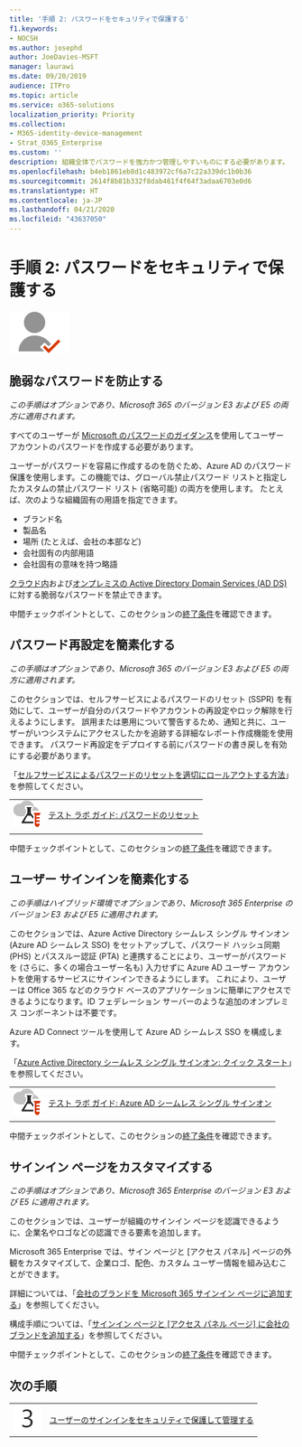 ```yaml
---
title: '手順 2: パスワードをセキュリティで保護する'
f1.keywords:
- NOCSH
ms.author: josephd
author: JoeDavies-MSFT
manager: laurawi
ms.date: 09/20/2019
audience: ITPro
ms.topic: article
ms.service: o365-solutions
localization_priority: Priority
ms.collection:
- M365-identity-device-management
- Strat_O365_Enterprise
ms.custom: ''
description: 組織全体でパスワードを強力かつ管理しやすいものにする必要があります。
ms.openlocfilehash: b4eb1861eb8d1c483972cf6a7c22a339dc1b0b36
ms.sourcegitcommit: 2614f8b81b332f8dab461f4f64f3adaa6703e0d6
ms.translationtype: HT
ms.contentlocale: ja-JP
ms.lasthandoff: 04/21/2020
ms.locfileid: "43637050"
---
```

# <a name="step-2-secure-your-passwords"></a>手順 2: パスワードをセキュリティで保護する

![フェーズ 2 - ID](../media/deploy-foundation-infrastructure/identity_icon-small.png)

<a name="identity-password-prot"></a>
## <a name="prevent-bad-passwords"></a>脆弱なパスワードを防止する

*この手順はオプションであり、Microsoft 365 のバージョン E3 および E5 の両方に適用されます。*

すべてのユーザーが [Microsoft のパスワードのガイダンス](https://www.microsoft.com/research/publication/password-guidance/)を使用してユーザー アカウントのパスワードを作成する必要があります。

ユーザーがパスワードを容易に作成するのを防ぐため、Azure AD のパスワード保護を使用します。この機能では、グローバル禁止パスワード リストと指定したカスタムの禁止パスワード リスト (省略可能) の両方を使用します。 たとえば、次のような組織固有の用語を指定できます。

- ブランド名
- 製品名
- 場所 (たとえば、会社の本部など)
- 会社固有の内部用語
- 会社固有の意味を持つ略語

[クラウド内](https://docs.microsoft.com/azure/active-directory/authentication/concept-password-ban-bad)および[オンプレミスの Active Directory Domain Services (AD DS)](https://docs.microsoft.com/azure/active-directory/authentication/concept-password-ban-bad-on-premises) に対する脆弱なパスワードを禁止できます。

中間チェックポイントとして、このセクションの[終了条件](identity-exit-criteria.md#crit-password-prot)を確認できます。

<a name="identity-pw-reset"></a>
## <a name="simplify-password-resets"></a>パスワード再設定を簡素化する

*この手順はオプションであり、Microsoft 365 のバージョン E3 および E5 の両方に適用されます。*

このセクションでは、セルフサービスによるパスワードのリセット (SSPR) を有効にして、ユーザーが自分のパスワードやアカウントの再設定やロック解除を行えるようにします。 誤用または悪用について警告するため、通知と共に、ユーザーがいつシステムにアクセスしたかを追跡する詳細なレポート作成機能を使用できます。 パスワード再設定をデプロイする前にパスワードの書き戻しを有効にする必要があります。

「[セルフサービスによるパスワードのリセットを適切にロールアウトする方法](https://docs.microsoft.com/azure/active-directory/authentication/howto-sspr-deployment)」を参照してください。

|||
|:-------|:-----|
|![Microsoft クラウドのテスト ラボ ガイド](../media/m365-enterprise-test-lab-guides/cloud-tlg-icon-small.png)| [テスト ラボ ガイド: パスワードのリセット](password-reset-m365-ent-test-environment.md) |
|||

中間チェックポイントとして、このセクションの[終了条件](identity-exit-criteria.md#crit-identity-pw-reset)を確認できます。


<a name="identity-sso"></a>
## <a name="simplify-user-sign-in"></a>ユーザー サインインを簡素化する

*この手順はハイブリッド環境でオプションであり、Microsoft 365 Enterprise のバージョン E3 および E5 に適用されます。*

このセクションでは、Azure Active Directory シームレス シングル サインオン (Azure AD シームレス SSO) をセットアップして、パスワード ハッシュ同期 (PHS) とパススルー認証 (PTA) と連携することにより、ユーザーがパスワードを (さらに、多くの場合ユーザー名も) 入力せずに Azure AD ユーザー アカウントを使用するサービスにサインインできるようにします。 これにより、ユーザーは Office 365 などのクラウド ベースのアプリケーションに簡単にアクセスできるようになります。ID フェデレーション サーバーのような追加のオンプレミス コンポーネントは不要です。

Azure AD Connect ツールを使用して Azure AD シームレス SSO を構成します。

「[Azure Active Directory シームレス シングル サインオン: クイック スタート](https://docs.microsoft.com/azure/active-directory/connect/active-directory-aadconnect-sso-quick-start)」を参照してください。

|||
|:-------|:-----|
|![Microsoft クラウドのテスト ラボ ガイド](../media/m365-enterprise-test-lab-guides/cloud-tlg-icon-small.png)| [テスト ラボ ガイド: Azure AD シームレス シングル サインオン](single-sign-on-m365-ent-test-environment.md) |
|||

中間チェックポイントとして、このセクションの[終了条件](identity-exit-criteria.md#crit-identity-sso)を確認できます。


<a name="identity-custom-sign-in"></a>
## <a name="customize-the-sign-in-page"></a>サインイン ページをカスタマイズする

*この手順はオプションであり、Microsoft 365 Enterprise のバージョン E3 および E5 に適用されます。*

このセクションでは、ユーザーが組織のサインイン ページを認識できるように、企業名やロゴなどの認識できる要素を追加します。 

Microsoft 365 Enterprise では、サイン ページと [アクセス パネル] ページの外観をカスタマイズして、企業ロゴ、配色、カスタム ユーザー情報を組み込むことができます。 

詳細については、「[会社のブランドを Microsoft 365 サインイン ページに追加する](https://docs.microsoft.com/office365/admin/setup/customize-sign-in-page)」を参照してください。

構成手順については、「[サインイン ページと [アクセス パネル ページ] に会社のブランドを追加する](https://aka.ms/aadpaddbranding)」を参照してください。

中間チェックポイントとして、このセクションの[終了条件](identity-exit-criteria.md#crit-identity-custom-sign-in)を確認できます。

## <a name="next-step"></a>次の手順

|||
|:-------|:-----|
|![手順 3](../media/stepnumbers/Step3.png)| [ユーザーのサインインをセキュリティで保護して管理する](identity-secure-user-sign-ins.md) |
